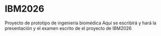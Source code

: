 # IBM2026
Proyecto de prototipo de ingeniería biomédica
Aquí se escribirá y hará la presentación y el examen escrito de el proyecto de IBM2026
